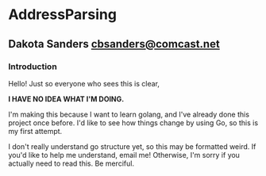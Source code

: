 # AddressParsing
## Dakota Sanders <cbsanders@comcast.net>

### Introduction
Hello! Just so everyone who sees this is clear,

**I HAVE NO IDEA WHAT I'M DOING.**

I'm making this because I want to learn golang, and I've already done this project once before. I'd like to see how things change by using Go, so this is my first attempt.

I don't really understand go structure yet, so this may be formatted weird. If you'd like to help me understand, email me! Otherwise, I'm sorry if you actually need to read this. Be merciful.